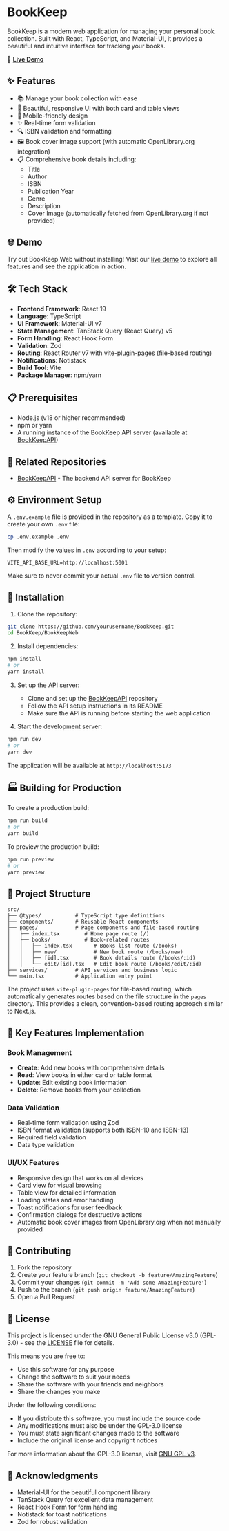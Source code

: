 # BookKeep

BookKeep is a modern web application for managing your personal book collection. Built with React, TypeScript, and Material-UI, it provides a beautiful and intuitive interface for tracking your books.

🔗 **[Live Demo](https://bookkeep-web.home.infernos.co.za/)**

## ✨ Features

- 📚 Manage your book collection with ease
- 🎨 Beautiful, responsive UI with both card and table views
- 📱 Mobile-friendly design
- ✨ Real-time form validation
- 🔍 ISBN validation and formatting
- 🖼️ Book cover image support (with automatic OpenLibrary.org integration)
- 📋 Comprehensive book details including:
  - Title
  - Author
  - ISBN
  - Publication Year
  - Genre
  - Description
  - Cover Image (automatically fetched from OpenLibrary.org if not provided)

## 🌐 Demo

Try out BookKeep Web without installing! Visit our [live demo](https://bookkeep-web.home.infernos.co.za/) to explore all features and see the application in action.

## 🛠️ Tech Stack

- **Frontend Framework**: React 19
- **Language**: TypeScript
- **UI Framework**: Material-UI v7
- **State Management**: TanStack Query (React Query) v5
- **Form Handling**: React Hook Form
- **Validation**: Zod
- **Routing**: React Router v7 with vite-plugin-pages (file-based routing)
- **Notifications**: Notistack
- **Build Tool**: Vite
- **Package Manager**: npm/yarn

## 📋 Prerequisites

- Node.js (v18 or higher recommended)
- npm or yarn
- A running instance of the BookKeep API server (available at [BookKeepAPI](https://github.com/imbavirus/BookKeepAPI))

## 🔗 Related Repositories

- [BookKeepAPI](https://github.com/imbavirus/BookKeepAPI) - The backend API server for BookKeep

## ⚙️ Environment Setup

A `.env.example` file is provided in the repository as a template. Copy it to create your own `.env` file:

```bash
cp .env.example .env
```

Then modify the values in `.env` according to your setup:

```env
VITE_API_BASE_URL=http://localhost:5001
```

Make sure to never commit your actual `.env` file to version control.

## 🚀 Installation

1. Clone the repository:
```bash
git clone https://github.com/yourusername/BookKeep.git
cd BookKeep/BookKeepWeb
```

2. Install dependencies:
```bash
npm install
# or
yarn install
```

3. Set up the API server:
   - Clone and set up the [BookKeepAPI](https://github.com/imbavirus/BookKeepAPI) repository
   - Follow the API setup instructions in its README
   - Make sure the API is running before starting the web application

4. Start the development server:
```bash
npm run dev
# or
yarn dev
```

The application will be available at `http://localhost:5173`

## 🏭 Building for Production

To create a production build:

```bash
npm run build
# or
yarn build
```

To preview the production build:

```bash
npm run preview
# or
yarn preview
```

## 📁 Project Structure

```
src/
├── @types/           # TypeScript type definitions
├── components/       # Reusable React components
├── pages/            # Page components and file-based routing
│   ├── index.tsx        # Home page route (/)
│   ├── books/           # Book-related routes
│   │   ├── index.tsx       # Books list route (/books)
│   │   ├── new/            # New book route (/books/new)
│   │   ├── [id].tsx        # Book details route (/books/:id)
│   │   └── edit/[id].tsx   # Edit book route (/books/edit/:id)
├── services/         # API services and business logic
└── main.tsx          # Application entry point
```

The project uses `vite-plugin-pages` for file-based routing, which automatically generates routes based on the file structure in the `pages` directory. This provides a clean, convention-based routing approach similar to Next.js.

## 🎯 Key Features Implementation

### Book Management

- **Create**: Add new books with comprehensive details
- **Read**: View books in either card or table format
- **Update**: Edit existing book information
- **Delete**: Remove books from your collection

### Data Validation

- Real-time form validation using Zod
- ISBN format validation (supports both ISBN-10 and ISBN-13)
- Required field validation
- Data type validation

### UI/UX Features

- Responsive design that works on all devices
- Card view for visual browsing
- Table view for detailed information
- Loading states and error handling
- Toast notifications for user feedback
- Confirmation dialogs for destructive actions
- Automatic book cover images from OpenLibrary.org when not manually provided

## 🤝 Contributing

1. Fork the repository
2. Create your feature branch (`git checkout -b feature/AmazingFeature`)
3. Commit your changes (`git commit -m 'Add some AmazingFeature'`)
4. Push to the branch (`git push origin feature/AmazingFeature`)
5. Open a Pull Request

## 📄 License

This project is licensed under the GNU General Public License v3.0 (GPL-3.0) - see the [LICENSE](LICENSE) file for details.

This means you are free to:
- Use this software for any purpose
- Change the software to suit your needs
- Share the software with your friends and neighbors
- Share the changes you make

Under the following conditions:
- If you distribute this software, you must include the source code
- Any modifications must also be under the GPL-3.0 license
- You must state significant changes made to the software
- Include the original license and copyright notices

For more information about the GPL-3.0 license, visit [GNU GPL v3](https://www.gnu.org/licenses/gpl-3.0.en.html).

## 👏 Acknowledgments

- Material-UI for the beautiful component library
- TanStack Query for excellent data management
- React Hook Form for form handling
- Notistack for toast notifications
- Zod for robust validation
